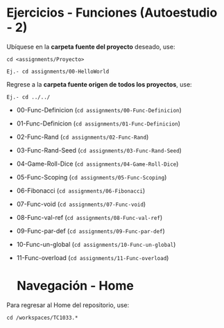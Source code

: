 # Ejercicios - Funciones (Autoestudio - 2)

Ubíquese en la **carpeta fuente del proyecto** deseado, use:

```
cd <assignments/Proyecto>

Ej.- cd assignments/00-HelloWorld

```
Regrese a la **carpeta fuente origen de todos los proyectos**, use:

```
Ej.- cd ../../

```

- 00-Func-Definicion (```cd assignments/00-Func-Definicion```)
- 01-Func-Definicion (```cd assignments/01-Func-Definicion```)
- 02-Func-Rand (```cd assignments/02-Func-Rand```)
- 03-Func-Rand-Seed (```cd assignments/03-Func-Rand-Seed```)
- 04-Game-Roll-Dice (```cd assignments/04-Game-Roll-Dice```)
- 05-Func-Scoping (```cd assignments/05-Func-Scoping```)
- 06-Fibonacci (```cd assignments/06-Fibonacci```)
- 07-Func-void (```cd assignments/07-Func-void```)
- 08-Func-val-ref (```cd assignments/08-Func-val-ref```)
- 09-Func-par-def (```cd assignments/09-Func-par-def```)
- 10-Func-un-global (```cd assignments/10-Func-un-global```)
- 11-Func-overload (```cd assignments/11-Func-overload```)

  # Navegación - Home
Para regresar al Home del repositorio, use:
```
cd /workspaces/TC1033.*
```

